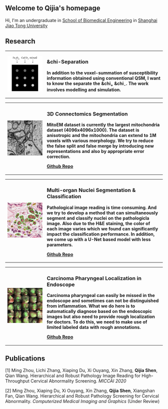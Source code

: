 ## Welcome to Qijia's homepage

Hi, I'm an undergraduate in [School of Biomedical Engineering](http://bme.sjtu.edu.cn/En) 
in [Shanghai Jiao Tong University](http://en.sjtu.edu.cn/)

## Research

<table border="0">
  <tr>
    <td width="25%">
      <img src="/img/x-separation.png" width="100%">
    </td>
    <td width="75%">
      <h3> &chi-Separation</h3>
      <p><b> In addition to the voxel-summation of susceptibility information obtained using conventional QSM, I want to know the separate the &chi<sub>+</sub> &chi<sub>-</sub>. The work involves modelling and simulation.</b></p> 
    </td>
  </tr>
</table>

<table border="0">
  <tr>
    <td width="25%">
      <img src="/img/mitoem.png" width="100%">
    </td>
    <td width="75%">
      <h3>3D Connectomics Segmentation</h3>
      <p><b>MitoEM dataset is currently the largest mitochondria dataset (4096x4096x1000). The dataset is anisotropic and the mitochondria can extend to 1M voxels with various morphology. We try to reduce the false split and false merge by introducing new representations and also by appropriate error correction.</b></p>
      <p><b><a href="https://github.com/Michaelsqj/pytorch_connectomics">Github Repo</a></b></p>
    </td>
  </tr>
</table>

<table border="0">
  <tr>
    <td width="25%">
      <img src="/img/monusac.png" width="100%">
    </td>
    <td width="75%">
      <h3>Multi-organ Nuclei Segmentation & Classification</h3>
      <p><b>Pathological image reading is time consuming. And we try to develop a method that can simultaneously segment and classify nuclei on the pathologicla image. Also due to the H&E staining, the color of each image varies which we found can significantly impact the classification performance. In addition, we come up with a U-Net based model with less parameters. </b></p>
      <p><b><a href="https://github.com/Michaelsqj/Cell-Instance-Segmentation">Github Repo</a></b></p>
    </td>
  </tr>
</table>

<table border="0">
  <tr>
    <td width="25%">
      <img src="/img/nosecancer.png" width="100%">
    </td>
    <td width="75%">
      <h3>Carcinoma Pharyngeal Localization in Endoscope</h3>
      <p><b>Carcinoma pharyngeal can easily be missed in the endoscope and sometimes can not be distinguished from inflammation. What we do here is to automatically diagnose based on the endoscopic images but also need to provide rough localization for doctors. To do this, we need to make use of limited labeled data with rough annotations.</b></p>
      <p><b><a href="https://github.com/Michaelsqj/Nasopharyngeal_carcinoma">Github Repo</a></b></p>
    </td>
  </tr>
</table>


## Publications

[1] Ming Zhou, Lichi Zhang, Xiaping Du, Xi Ouyang, Xin Zhang, **Qijia Shen**, Qian Wang. Hierarchical and Robust Pathology Image Reading for High-Throughput Cervical Abnormality Screening. _MICCAI 2020_

[2] Ming Zhou, Xiaping Du, Xi Ouyang, Xin Zhang, **Qijia Shen**, Xiangshan Fan, Qian Wang. Hierarchical and Robust Pathology Screening for Cervical Abnormality. _Computerized Medical Imaging and Graphics_ (Under Review)
